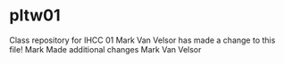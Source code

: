 # pltw01
Class repository for IHCC 01
Mark Van Velsor has made a change to this file!
Mark Made additional changes
Mark Van Velsor 

